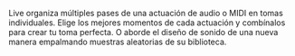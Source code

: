 Live organiza múltiples pases de una actuación de audio o MIDI en tomas individuales. 
Elige los mejores momentos de cada actuación y combínalos para crear tu toma perfecta. 
O aborde el diseño de sonido de una nueva manera empalmando muestras aleatorias de su biblioteca.